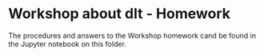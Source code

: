 # Workshop about dlt - Homework

The procedures and answers to the Workshop homework cand be found in the Jupyter notebook on this folder.